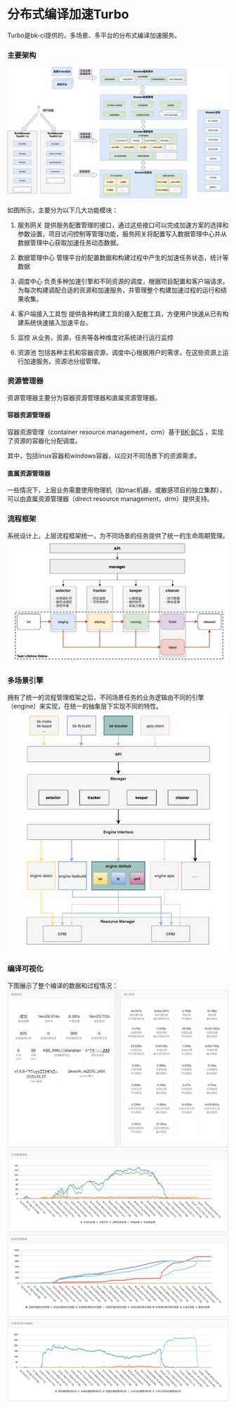 # 分布式编译加速Turbo

Turbo是bk-ci提供的，多场景、多平台的分布式编译加速服务。

### 主要架构
![bb-overview](docs/img/arch.png)

如图所示，主要分为以下几大功能模块：

1. 服务网关
提供服务配置管理的接口，通过这些接口可以完成加速方案的选择和参数设置，项目访问控制等管理功能，服务网关将配置写入数据管理中心并从数据管理中心获取加速任务动态数据。

2. 数据管理中心
管理平台的配置数据和构建过程中产生的加速任务状态，统计等数据

3. 调度中心
负责多种加速引擎和不同资源的调度，根据项目配置和客户端请求，为每次构建调配合适的资源和加速服务，并管理整个构建加速过程的运行和结果收集。

4. 客户端接入工具包
提供各种构建工具的接入配套工具，方便用户快速从已有构建系统快速接入加速平台。

5. 监控
从业务，资源，任务等各种维度对系统进行运行监控

6. 资源池
包括各种主机和容器资源，调度中心根据用户的需求，在这些资源上运行加速服务。资源池分组管理。

### 资源管理器
资源管理器主要分为容器资源管理器和直属资源管理器。

#### 容器资源管理器
容器资源管理（container resource management，crm）基于[BK-BCS](https://github.com/Tencent/bk-bcs) ，实现了资源的容器化分配调度。

其中，包括linux容器和windows容器，以应对不同场景下的资源需求。

#### 直属资源管理器
一些情况下，上层业务需要使用物理机（如mac机器，或敏感项目的独立集群），可以由直属资源管理器（direct resource management，drm）提供支持。

### 流程框架
系统设计上，上层流程框架统一，为不同场景的任务提供了统一的生命周期管理。
![task lifetime](docs/img/pipeline.png)

### 多场景引擎
拥有了统一的流程管理框架之后，不同场景任务的业务逻辑由不同的引擎（engine）来实现，在统一的抽象层下实现不同的特性。
![multiple engines](docs/img/scenes.png)

### 编译可视化
下图展示了整个编译的数据和过程情况：
![ue4 fig1](docs/img/stats1.png)
![ue4 fig2](docs/img/stats2.png)
![ue4 fig3](docs/img/stats3.png)
![ue4 fig4](docs/img/stats4.png)
